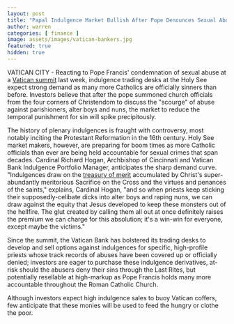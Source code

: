 ```yaml
---
layout: post
title: "Papal Indulgence Market Bullish After Pope Denounces Sexual Abusers"
author: warren
categories: [ finance ]
image: assets/images/vatican-bankers.jpg
featured: true
hidden: true
---
```


VATICAN CITY - Reacting to Pope Francis' condemnation of sexual abuse at a [Vatican summit](https://www.nbcnews.com/news/world/pope-francis-sex-abuse-summit-listen-cry-young-who-want-n973896) last week, indulgence trading desks at the Holy See expect strong demand as many more Catholics are officially sinners than before. Investors believe that after the pope summoned church officials from the four corners of Christendom to discuss the "scourge" of abuse against parishioners, alter boys and nuns, the market to reduce the temporal punishment for sin will spike precipitously.

The history of plenary indulgences is fraught with controversy, most notably inciting the Protestant Reformation in the 16th century. Holy See market makers, however, are preparing for boom times as more Catholic officials than ever are being held accountable for sexual crimes that span decades. Cardinal Richard Hogan, Archbishop of Cincinnati and Vatican Bank Indulgence Portfolio Manager, anticipates the sharp demand curve. "Indulgences draw on the [treasury of merit](https://en.wikipedia.org/wiki/Treasury_of_merit) accumulated by Christ's super-abundantly meritorious Sacrifice on the Cross and the virtues and penances of the saints," explains, Cardinal Hogan, "and so when priests keep sticking their supposedly-celibate dicks into alter boys and raping nuns, we can draw against the equity that Jesus developed to keep these monsters out of the hellfire. The glut created by calling them all out at once definitely raises the premium we can charge for this absolution; it's a win-win for everyone, except maybe the victims."

Since the summit, the Vatican Bank has bolstered its trading desks to develop and sell options against indulgences for specific, high-profile priests whose track records of abuses have been covered up or officially denied; investors are eager to purchase these indulgence derivatives, at-risk should the abusers deny their sins through the Last Rites, but potentially resellable at high-markup as Pope Francis holds many more accountable throughout the Roman Catholic Church.

Although investors expect high indulgence sales to buoy Vatican coffers, few anticipate that these monies will be used to feed the hungry or clothe the poor. 